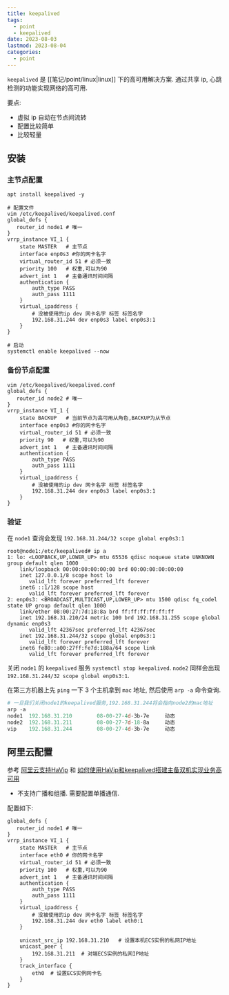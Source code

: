 ```yaml
---
title: keepalived
tags:
  - point
  - keepalived
date: 2023-08-03
lastmod: 2023-08-04
categories:
  - point
---
```


`keepalived` 是 [[笔记/point/linux|linux]] 下的高可用解决方案. 通过共享 ip, 心跳检测的功能实现网络的高可用.

要点:

- 虚拟 ip 自动在节点间流转
- 配置比较简单
- 比较轻量

## 安装

### 主节点配置

```shell
apt install keepalived -y

# 配置文件
vim /etc/keepalived/keepalived.conf
global_defs {
   router_id node1 # 唯一
}
vrrp_instance VI_1 {
    state MASTER   # 主节点
    interface enp0s3 #你的网卡名字
    virtual_router_id 51 # 必须一致
    priority 100   # 权重,可以为90
    advert_int 1   # 主备通讯时间间隔
    authentication {
        auth_type PASS
        auth_pass 1111
    }
    virtual_ipaddress {
        # 没被使用的ip dev 网卡名字 标签 标签名字
        192.168.31.244 dev enp0s3 label enp0s3:1
    }
}

# 启动
systemctl enable keepalived --now
```

### 备份节点配置

```shell
vim /etc/keepalived/keepalived.conf
global_defs {
   router_id node2 # 唯一
}
vrrp_instance VI_1 {
    state BACKUP   # 当前节点为高可用从角色,BACKUP为从节点
    interface enp0s3 #你的网卡名字
    virtual_router_id 51 # 必须一致
    priority 90   # 权重,可以为90
    advert_int 1   # 主备通讯时间间隔
    authentication {
        auth_type PASS
        auth_pass 1111
    }
    virtual_ipaddress {
        # 没被使用的ip dev 网卡名字 标签 标签名字
        192.168.31.244 dev enp0s3 label enp0s3:1
    }
}
```

### 验证

在 `node1` 查询会发现 `192.168.31.244/32 scope global enp0s3:1`

```shell
root@node1:/etc/keepalived# ip a
1: lo: <LOOPBACK,UP,LOWER_UP> mtu 65536 qdisc noqueue state UNKNOWN group default qlen 1000
    link/loopback 00:00:00:00:00:00 brd 00:00:00:00:00:00
    inet 127.0.0.1/8 scope host lo
       valid_lft forever preferred_lft forever
    inet6 ::1/128 scope host 
       valid_lft forever preferred_lft forever
2: enp0s3: <BROADCAST,MULTICAST,UP,LOWER_UP> mtu 1500 qdisc fq_codel state UP group default qlen 1000
    link/ether 08:00:27:7d:18:8a brd ff:ff:ff:ff:ff:ff
    inet 192.168.31.210/24 metric 100 brd 192.168.31.255 scope global dynamic enp0s3
       valid_lft 42367sec preferred_lft 42367sec
    inet 192.168.31.244/32 scope global enp0s3:1
       valid_lft forever preferred_lft forever
    inet6 fe80::a00:27ff:fe7d:188a/64 scope link 
       valid_lft forever preferred_lft forever
```

关闭 `node1` 的 `keepalived` 服务 `systemctl stop keepalived`. `node2` 同样会出现 `192.168.31.244/32 scope global enp0s3:1`.

在第三方机器上先 `ping` 一下 3 个主机拿到 `mac` 地址, 然后使用 `arp -a` 命令查询.

```powershell
# 一旦我们关闭node1的keepalived服务,192.168.31.244将会指向node2的mac地址
arp -a
node1  192.168.31.210        08-00-27-4d-3b-7e     动态
node2  192.168.31.211        08-00-27-7d-18-8a     动态
vip    192.168.31.244        08-00-27-4d-3b-7e     动态
```

## 阿里云配置

参考 [阿里云支持HaVip](https://help.aliyun.com/zh/vpc/user-guide/overview-9) 和 [如何使用HaVip和keepalived搭建主备双机实现业务高可用](https://help.aliyun.com/zh/vpc/user-guide/implement-high-availability-by-using-havips-and-keepalived?spm=a2c4g.11186623.0.0.46563d30hSci7l)

- 不支持广播和组播. 需要配置单播通信.

配置如下:

```shell
global_defs {
   router_id node1 # 唯一
}
vrrp_instance VI_1 {
    state MASTER   # 主节点
    interface eth0 # 你的网卡名字
    virtual_router_id 51 # 必须一致
    priority 100   # 权重,可以为90
    advert_int 1   # 主备通讯时间间隔
    authentication {
        auth_type PASS
        auth_pass 1111
    }
    virtual_ipaddress {
        # 没被使用的ip dev 网卡名字 标签 标签名字
        192.168.31.244 dev eth0 label eth0:1
    }

    unicast_src_ip 192.168.31.210   # 设置本机ECS实例的私网IP地址
    unicast_peer {
        192.168.31.211  # 对端ECS实例的私网IP地址
    }
    track_interface {
        eth0  # 设置ECS实例网卡名
    }
}
```
